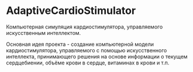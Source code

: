 # AdaptiveCardioStimulator
Компьютерная симуляция кардиостимулятора, управляемого искусственным интеллектом.

Основная идея проекта - создание компьютерной модели кардиостимулятора, управляемого с помощью искусственного интеллекта, принимающего решения на основе информации о текущем сердцебиении, объёме крови в сердце, витаминах в крови и т.п.
